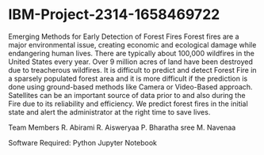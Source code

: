 # IBM-Project-2314-1658469722
Emerging Methods for Early Detection of Forest Fires
 Forest fires are a major environmental issue, creating economic and ecological damage while endangering human lives. There are typically about 100,000 wildfires in the United States every year. Over 9 million acres of land have been destroyed due to treacherous wildfires. It is difficult to predict and detect Forest Fire in a sparsely populated forest area and it is more difficult if the prediction is done using ground-based methods like Camera or Video-Based approach. Satellites can be an important source of data prior to and also during the Fire due to its reliability and efficiency. We predict forest fires in the initial state and alert the administrator at the right time to save lives.
 
 
 Team Members
 R. Abirami
 R. Aisweryaa
 P. Bharatha sree
 M. Navenaa
 
 Software Required: 
     Python
     Jupyter Notebook
